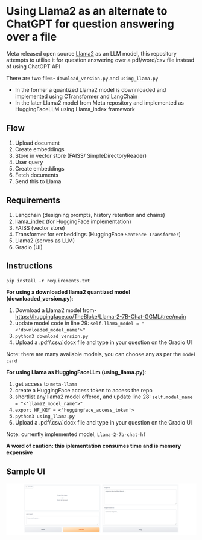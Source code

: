 # Using Llama2 as an alternate to ChatGPT for question answering over a file

Meta released open source [Llama2](https://ai.meta.com/llama/) as an LLM model, this repository attempts to utilise it for question answering over a pdf/word/csv file instead of using ChatGPT API

There are two files- `download_version.py` and `using_llama.py`

* In the former a quantized Llama2 model is downnloaded and implemented using CTransformer and LangChain
* In the later Llama2 model from Meta repository and implemented as HuggingFaceLLM using Llama_index framework

## Flow
1. Upload document
2. Create embeddings
3. Store in vector store (FAISS/ SimpleDirectoryReader)
4. User query
5. Create embeddings
6. Fetch documents
7. Send this to Llama

## Requirements
1. Langchain (designing prompts, history retention and chains)
2. llama_index (for HuggingFace implementation)
3. FAISS (vector store)
4. Transformer for embeddings (HuggingFace `Sentence Transformer`)
5. Llama2 (serves as LLM)
6. Gradio (UI)

## Instructions

`pip install -r requirements.txt`

**For using a downloaded llama2 quantized model (downloaded_version.py)**: 
1. Download a Llama2 model from- https://huggingface.co/TheBloke/Llama-2-7B-Chat-GGML/tree/main
2. update model code in line 29: `self.llama_model = "<'downloaded_model_name'>"`
3. `python3 download_version.py`
4. Upload a .pdf/.csv/.docx file and type in your question on the Gradio UI

Note: there are many available models, you can choose any as per the `model card`

**For using Llama as HuggingFaceLLm (using_llama.py)**:
1. get access to `meta-llama`
2. create a HuggingFace access token to access the repo
3. shortlist any llama2 model offered, and update line 28: `self.model_name = "<'llama2_model_name'>"`
4. `export HF_KEY = <'huggingface_access_token'>`
5. `python3 using_llama.py`
6. Upload a .pdf/.csv/.docx file and type in your question on the Gradio UI

Note: currently implemented model, `Llama-2-7b-chat-hf`

**A word of caution: this iplementation consumes time and is memory expensive**

## Sample UI
![](image.png)
